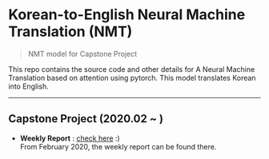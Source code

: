 # Korean-to-English Neural Machine Translation (NMT)
> NMT model for Capstone Project

This repo contains the source code and other details for A Neural Machine Translation based on attention using pytorch. This model translates Korean into English. 

---

## Capstone Project (2020.02 ~ )
* **Weekly Report** : [check here](https://github.com/SoYoungCho/Korean-English-NMT/wiki/Weekly-Report-%231) :)  
From February 2020, the weekly report can be found there.
